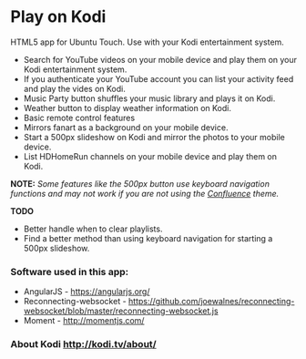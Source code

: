 # Play on Kodi
HTML5 app for Ubuntu Touch. Use with your Kodi entertainment system.

* Search for YouTube videos on your mobile device and play them on your Kodi entertainment system.
* If you authenticate your YouTube account you can list your activity feed and play the vides on Kodi.
* Music Party button shuffles your music library and plays it on Kodi.
* Weather button to display weather information on Kodi.
* Basic remote control features 
* Mirrors fanart as a background on your mobile device.
* Start a 500px slideshow on Kodi and mirror the photos to your mobile device.
* List HDHomeRun channels on your mobile device and play them on Kodi.

**NOTE:** *Some features like the 500px button use keyboard navigation functions and may not work if you are not using the [Confluence](http://kodi.wiki/view/Confluence) theme.*

**TODO**
* Better handle when to clear playlists.
* Find a better method than using keyboard navigation for starting a 500px slideshow.

### Software used in this app:
* AngularJS - https://angularjs.org/
* Reconnecting-websocket - https://github.com/joewalnes/reconnecting-websocket/blob/master/reconnecting-websocket.js
* Moment - http://momentjs.com/

### About Kodi http://kodi.tv/about/
